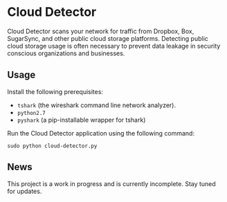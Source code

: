 Cloud Detector
===

Cloud Detector scans your network for traffic from Dropbox, Box, SugarSync, and other public cloud storage platforms. Detecting public cloud storage usage is often necessary to prevent data leakage in security conscious organizations and businesses.

Usage
---

Install the following prerequisites:

* `tshark` (the wireshark command line network analyzer).
* `python2.7`
* `pyshark` (a pip-installable wrapper for tshark)

Run the Cloud Detector application using the following command:

    sudo python cloud-detector.py

News
---

This project is a work in progress and is currently incomplete. Stay tuned for updates.
